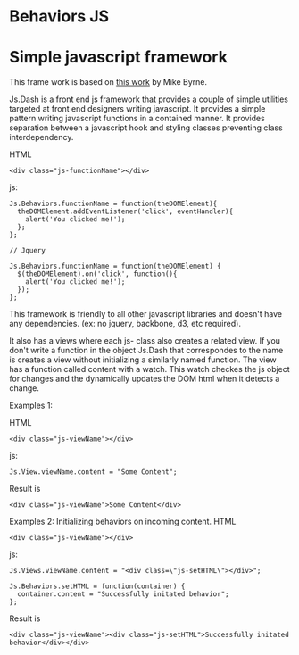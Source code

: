 Behaviors JS
==============

# Simple javascript framework

This frame work is based on [this work](http://www.creativebloq.com/javascript/get-your-javascript-order-4135704) by Mike Byrne.

Js.Dash is a front end js framework that provides a couple of simple utilities targeted at front end designers writing javascript. It provides a simple pattern writing javascript functions in a contained manner. It provides separation between a javascript hook and styling classes preventing class interdependency.

HTML
```
<div class="js-functionName"></div>
```
js:
```
Js.Behaviors.functionName = function(theDOMElement){
  theDOMElement.addEventListener('click', eventHandler){
    alert('You clicked me!');
  };
};

// Jquery

Js.Behaviors.functionName = function(theDOMElement) {
  $(theDOMElement).on('click', function(){
    alert('You clicked me!');
  });
};
```

This framework is friendly to all other javascript libraries and doesn't have any dependencies. (ex: no jquery, backbone, d3, etc required). 

It also has a views where each js- class also creates a related view. If you don't write a function in the object Js.Dash that correspondes to the name is creates a view without initializing a similarly named function. The view has a function called content with a watch. This watch checkes the js object for changes and the dynamically updates the DOM html when it detects a change.

Examples 1:

HTML
```
<div class="js-viewName"></div>
```  
js:
```
Js.View.viewName.content = "Some Content";
```
Result is
```
<div class="js-viewName">Some Content</div>
```

Examples 2: Initializing behaviors on incoming content.
HTML
```
<div class="js-viewName"></div>
```  
js:
```
Js.Views.viewName.content = "<div class=\"js-setHTML\"></div>";

Js.Behaviors.setHTML = function(container) {
  container.content = "Successfully initated behavior";
};
```
Result is
```
<div class="js-viewName"><div class="js-setHTML">Successfully initated behavior</div></div>
```
